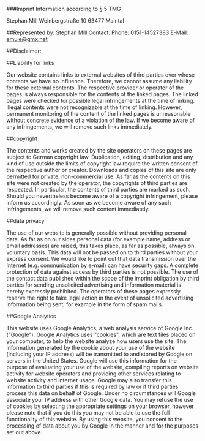 ###Imprint
Information according to § 5 TMG

Stephan Mill 
Weinbergstraße 10
63477 Maintal 

##Represented by: 
Stephan Mill
Contact: 
Phone: 0151-14527383
E-Mail: emule@gmx.net

##Disclaimer: 

##Liability for links

Our website contains links to external websites of third parties over whose contents we have no influence. Therefore, we cannot assume any liability for these external contents. The respective provider or operator of the pages is always responsible for the contents of the linked pages. The linked pages were checked for possible legal infringements at the time of linking. Illegal contents were not recognizable at the time of linking. However, permanent monitoring of the content of the linked pages is unreasonable without concrete evidence of a violation of the law. If we become aware of any infringements, we will remove such links immediately.

##copyright

The contents and works created by the site operators on these pages are subject to German copyright law. Duplication, editing, distribution and any kind of use outside the limits of copyright law require the written consent of the respective author or creator. Downloads and copies of this site are only permitted for private, non-commercial use. As far as the contents on this site were not created by the operator, the copyrights of third parties are respected. In particular, the contents of third parties are marked as such. Should you nevertheless become aware of a copyright infringement, please inform us accordingly. As soon as we become aware of any such infringements, we will remove such content immediately.

##data privacy

The use of our website is generally possible without providing personal data. As far as on our sides personal data (for example name, address or email addresses) are raised, this takes place, as far as possible, always on voluntary basis. This data will not be passed on to third parties without your express consent. 
We would like to point out that data transmission over the Internet (e.g. communication by e-mail) can have security gaps. A complete protection of data against access by third parties is not possible. 
The use of the contact data published within the scope of the imprint obligation by third parties for sending unsolicited advertising and information material is hereby expressly prohibited. The operators of these pages expressly reserve the right to take legal action in the event of unsolicited advertising information being sent, for example in the form of spam mails.


##Google Analytics

This website uses Google Analytics, a web analysis service of Google Inc. ("Google"). Google Analytics uses "cookies", which are text files placed on your computer, to help the website analyze how users use the site. The information generated by the cookie about your use of the website (including your IP address) will be transmitted to and stored by Google on servers in the United States. Google will use this information for the purpose of evaluating your use of the website, compiling reports on website activity for website operators and providing other services relating to website activity and internet usage. Google may also transfer this information to third parties if this is required by law or if third parties process this data on behalf of Google. Under no circumstances will Google associate your IP address with other Google data. You may refuse the use of cookies by selecting the appropriate settings on your browser, however please note that if you do this you may not be able to use the full functionality of this website. By using this website, you consent to the processing of data about you by Google in the manner and for the purposes set out above.
